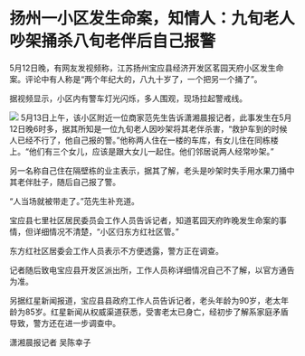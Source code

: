 # 扬州一小区发生命案，知情人：九旬老人吵架捅杀八旬老伴后自己报警

5月12日晚，有网友发视频称，江苏扬州宝应县经济开发区茗园天府小区发生命案。评论中有人称是“两个年纪大的，八九十岁了，一个把另一个捅了”。

据视频显示，小区内有警车灯光闪烁，多人围观，现场拉起警戒线。

![](https://inews.gtimg.com/om_bt/ORPKY7tQ1ZohCvHdKuk2e5uC2p4c2JZAmAPx9NN4jV-FsAA/1000)
5月13日上午，该小区附近一位商家范先生告诉潇湘晨报记者，此事发生在5月12日晚6时多，据其所知是一位九旬老人因吵架将其老伴杀害，“救护车到的时候人已经不行了，他自己报的警。”他称两人住在一楼的车库，有女儿住在同栋楼上。“他们有三个女儿，应该是跟大女儿一起住。他们邻居说两人经常吵架。”

另一名称自己住在隔壁栋的业主表示，据其了解，老头是吵架时失手用水果刀捅中其老伴肚子，随后自己报了警。

“人当场就被带走了。”范先生补充道。

宝应县七里社区居民委员会工作人员告诉记者，知道茗园天府昨晚发生命案的事情，但详细情况不清楚，“小区归东方红社区管。”

东方红社区居委会工作人员表示不方便透露，警方正在调查。

记者随后致电宝应县开发区派出所，工作人员称详细情况自己不了解，以官方通告为准。

另据红星新闻报道，宝应县县政府工作人员告诉记者，老头年龄为90岁，老太年龄为85岁。红星新闻从权威渠道获悉，受害老太已身亡，经初步了解系家庭矛盾导致，警方还在进一步调查中。

潇湘晨报记者 吴陈幸子

